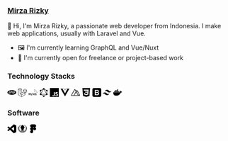 ### [Mirza Rizky](https://mirzarizky.me)

👋 Hi, I'm Mirza Rizky, a passionate web developer from Indonesia. I make web applications, usually with Laravel and Vue.
- 🖼 I'm currently learning GraphQL and Vue/Nuxt
- 🤝 I'm currently open for freelance or project-based work

### Technology Stacks
<code><img height="20" sty src="https://raw.githubusercontent.com/mirzarizky/mirzarizky/master/docs/assets/php.svg"></code>
<code><img height="20" src="https://raw.githubusercontent.com/mirzarizky/mirzarizky/master/docs/assets/laravel.svg"></code>
<code><img height="20" src="https://raw.githubusercontent.com/mirzarizky/mirzarizky/master/docs/assets/mysql.svg"></code>
<code><img height="20" src="https://raw.githubusercontent.com/mirzarizky/mirzarizky/master/docs/assets/graphql.svg"></code>
<code><img height="20" src="https://raw.githubusercontent.com/mirzarizky/mirzarizky/master/docs/assets/javascript.svg"></code>
<code><img height="20" src="https://raw.githubusercontent.com/mirzarizky/mirzarizky/master/docs/assets/vue-dot-js.svg"></code>
<code><img height="20" src="https://raw.githubusercontent.com/mirzarizky/mirzarizky/master/docs/assets/nuxt-dot-js.svg"></code>
<code><img height="20" src="https://raw.githubusercontent.com/mirzarizky/mirzarizky/master/docs/assets/css3.svg"></code>
<code><img height="20" src="https://raw.githubusercontent.com/mirzarizky/mirzarizky/master/docs/assets/bootstrap.svg"></code>
<code><img height="20" src="https://raw.githubusercontent.com/mirzarizky/mirzarizky/master/docs/assets/tailwindcss.svg"></code>
<code><img height="20" src="https://raw.githubusercontent.com/mirzarizky/mirzarizky/master/docs/assets/docker.svg"></code>

### Software
<code><img height="20" src="https://raw.githubusercontent.com/mirzarizky/mirzarizky/master/docs/assets/visualstudiocode.svg"></code>
<code><img height="20" src="https://raw.githubusercontent.com/mirzarizky/mirzarizky/master/docs/assets/gitkraken.svg"></code>
<code><img height="20" src="https://raw.githubusercontent.com/mirzarizky/mirzarizky/master/docs/assets/figma.svg"></code>

